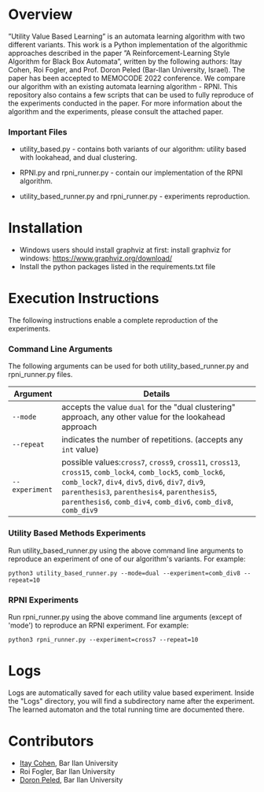 # Overview 
”Utility Value Based Learning” is an automata learning algorithm with two different variants.
This work is a Python implementation of the algorithmic approaches described in the paper 
”A Reinforcement-Learning Style Algorithm for Black Box Automata”, written by the following authors: 
Itay Cohen, Roi Fogler, and Prof. Doron Peled (Bar-Ilan University, Israel). 
The paper has been accepted to MEMOCODE 2022 conference. 
We compare our algorithm with an existing automata learning algorithm - RPNI. This repository also contains
a few scripts that can be used to fully reproduce of the experiments conducted in the paper. For more information 
about the algorithm and the experiments, please consult the attached paper.

### Important Files
- utility_based.py - contains both variants of our algorithm: utility based with lookahead, 
and dual clustering.

- RPNI.py and rpni_runner.py - contain our implementation of the RPNI algorithm.

- utility_based_runner.py and rpni_runner.py - experiments reproduction.

# Installation
- Windows users should install graphviz at first:
install graphviz for windows: https://www.graphviz.org/download/
- Install the python packages listed in the requirements.txt file

# Execution Instructions
The following instructions enable a complete reproduction of the experiments.
### Command Line Arguments
The following arguments can be used for both utility_based_runner.py and rpni_runner.py files.

| Argument       | Details                                                                                                                                                                                                                                                                                 |
|----------------|-----------------------------------------------------------------------------------------------------------------------------------------------------------------------------------------------------------------------------------------------------------------------------------------|
| `--mode`       | accepts the value `dual` for the "dual clustering" approach, any other value for the lookahead approach                                                                                                                                                                                 |
| `--repeat`     | indicates the number of repetitions. (accepts any `int` value)                                                                                                                                                                                                                          |
| `--experiment` | possible values:`cross7`, `cross9`, `cross11`, `cross13`, `cross15`, `comb_lock4`, `comb_lock5`, `comb_lock6`, `comb_lock7`, `div4`, `div5`, `div6`, `div7`, `div9`, `parenthesis3`, `parenthesis4`, `parenthesis5`, `parenthesis6`, `comb_div4`, `comb_div6`, `comb_div8`, `comb_div9` |                                                                                            |

### Utility Based Methods Experiments
Run utility_based_runner.py using the above command line arguments to reproduce an experiment of one of our algorithm's variants. 
For example:

`python3 utility_based_runner.py --mode=dual --experiment=comb_div8 --repeat=10`

### RPNI Experiments
Run rpni_runner.py using the above command line arguments (except of 'mode') to reproduce an RPNI experiment.
For example:

`python3 rpni_runner.py --experiment=cross7 --repeat=10`

# Logs
Logs are automatically saved for each utility value based experiment. Inside the "Logs" directory, you will
find a subdirectory name after the experiment. The learned automaton and the total running time are 
documented there.

# Contributors
* [Itay Cohen](https://github.com/itay99988), Bar Ilan University
* Roi Fogler, Bar Ilan University
* [Doron Peled](https://u.cs.biu.ac.il/~doronp/), Bar Ilan University